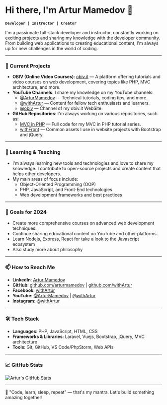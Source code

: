 # Hi there, I'm Artur Mamedov 👋

**`Developer | Instructor | Creator`**

I'm a passionate full-stack developer and instructor, constantly working on exciting projects and sharing my knowledge with the developer community. From building web applications to creating educational content, I'm always up for new challenges in the world of coding.

---

### 🔭 Current Projects
- **OBIV (Online Video Courses)**: [obiv.it](http://www.obiv.it/) — A platform offering tutorials and video courses on web development, covering topics like PHP, MVC architecture, and more.
- **YouTube Channels**: I share my knowledge on my YouTube channels:
  - [@ArturMamedov](https://www.youtube.com/@ArturMamedov) — Technical tutorials, coding tips, and more.
  - [@withArtur](https://www.youtube.com/@withArtur) — Content for fellow tech enthusiasts and learners.
  - [@obiv](https://www.youtube.com/@obiv) — Channel of my obiv.it  WebSite
- **GitHub Repositories**: I'm always working on various repositories, such as:
  - [MVC in PHP](https://github.com/arturmamedov/mvc_in_php) — Full code for my MVC in PHP tutorial series.
  - [withFront](https://github.com/arturmamedov/withFront) — Common assets I use in website projects with Bootstrap and jQuery.

---

### 🌱 Learning & Teaching
- I'm always learning new tools and technologies and love to share my knowledge. I contribute to open-source projects and create content that helps other developers.
- My main areas of focus include:
  - Object-Oriented Programming (OOP)
  - PHP, JavaScript, and Front-End technologies
  - Web development frameworks and best practices

---

### 🎯 Goals for 2024
- Create more comprehensive courses on advanced web development techniques.
- Continue sharing educational content on YouTube and other platforms.
- Learn Nodejs, Express, React for take a look to the Javascript ecosystem 
- Also study more about philosophy

---

### 📫 How to Reach Me
- **LinkedIn**: [Artur Mamedov](https://www.linkedin.com/in/arturmamedov/)
- **GitHub**: [github.com/arturmamedov](https://github.com/arturmamedov) | [github.com/withArtur](https://github.com/withArtur)
- **Facebook**: [withArtur](https://www.facebook.com/withArtur)
- **YouTube**: [@ArturMamedov](https://www.youtube.com/@ArturMamedov) | [@withArtur](https://www.youtube.com/@withArtur)
- **Instagram**: [@withArtur](https://www.instagram.com/withArtur)

---

### 🛠️ Tech Stack
- **Languages**: PHP, JavaScript, HTML, CSS
- **Frameworks & Libraries**: Laravel, Vuejs, Bootstrap, jQuery, MVC architecture
- **Tools**: Git, GitHub, VS Code/PhpStorm, Web APIs

---

### 📈 GitHub Stats
![Artur's GitHub Stats](https://github-readme-stats.vercel.app/api?username=arturmamedov&show_icons=true&theme=radical)

---

🚀 "Code, learn, sleep, repeat" — that's my mantra. Let's build something amazing together!

<!--
**arturmamedov/arturmamedov** is a ✨ _special_ ✨ repository because its `README.md` (this file) appears on your GitHub profile.

Here are some ideas to get you started:

- 🔭 I’m currently working on ...
- 🌱 I’m currently learning ...
- 👯 I’m looking to collaborate on ...
- 🤔 I’m looking for help with ...
- 💬 Ask me about ...
- 📫 How to reach me: ...
- 😄 Pronouns: ...
- ⚡ Fun fact: ...
-->
